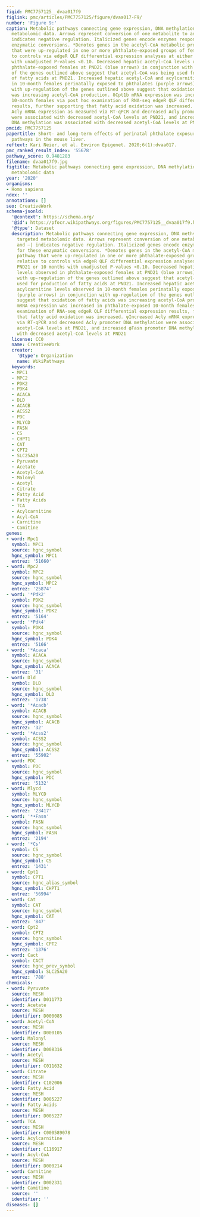 ```yaml
---
figid: PMC7757125__dvaa017f9
figlink: pmc/articles/PMC7757125/figure/dvaa017-F9/
number: 'Figure 9:'
caption: Metabolic pathways connecting gene expression, DNA methylation, and targeted
  metabolomic data. Arrows represent conversion of one metabolite to another and –|
  indicates negative regulation. Italicized genes encode enzymes responsible for these
  enzymatic conversions. *Denotes genes in the acetyl-CoA metabolic process pathway
  that were up-regulated in one or more phthalate-exposed groups of females relative
  to controls via edgeR QLF differential expression analyses at either PND21 or 10 months
  with unadjusted P-values <0.10. Decreased hepatic acetyl-CoA levels observed in
  phthalate-exposed females at PND21 (blue arrows) in conjunction with up-regulation
  of the genes outlined above suggest that acetyl-CoA was being used for production
  of fatty acids at PND21. Increased hepatic acetyl-CoA and acylcarnitine levels observed
  in 10-month females perinatally exposed to phthalates (purple arrows) in conjunction
  with up-regulation of the genes outlined above suggest that oxidation of fatty acids
  was increasing acetyl-CoA production. δCpt1b mRNA expression was increased in phthalate-exposed
  10-month females via post hoc examination of RNA-seq edgeR QLF differential expression
  results, further supporting that fatty acid oxidation was increased. ψIncreased
  Acly mRNA expression as measured via RT-qPCR and decreased Acly promoter DNA methylation
  were associated with decreased acetyl-CoA levels at PND21, and increased ϕFasn promoter
  DNA methylation was associated with decreased acetyl-CoA levels at PND21
pmcid: PMC7757125
papertitle: Short- and long-term effects of perinatal phthalate exposures on metabolic
  pathways in the mouse liver.
reftext: Kari Neier, et al. Environ Epigenet. 2020;6(1):dvaa017.
pmc_ranked_result_index: '55678'
pathway_score: 0.9481283
filename: dvaa017f9.jpg
figtitle: Metabolic pathways connecting gene expression, DNA methylation, and targeted
  metabolomic data
year: '2020'
organisms:
- Homo sapiens
ndex: ''
annotations: []
seo: CreativeWork
schema-jsonld:
  '@context': https://schema.org/
  '@id': https://pfocr.wikipathways.org/figures/PMC7757125__dvaa017f9.html
  '@type': Dataset
  description: Metabolic pathways connecting gene expression, DNA methylation, and
    targeted metabolomic data. Arrows represent conversion of one metabolite to another
    and –| indicates negative regulation. Italicized genes encode enzymes responsible
    for these enzymatic conversions. *Denotes genes in the acetyl-CoA metabolic process
    pathway that were up-regulated in one or more phthalate-exposed groups of females
    relative to controls via edgeR QLF differential expression analyses at either
    PND21 or 10 months with unadjusted P-values <0.10. Decreased hepatic acetyl-CoA
    levels observed in phthalate-exposed females at PND21 (blue arrows) in conjunction
    with up-regulation of the genes outlined above suggest that acetyl-CoA was being
    used for production of fatty acids at PND21. Increased hepatic acetyl-CoA and
    acylcarnitine levels observed in 10-month females perinatally exposed to phthalates
    (purple arrows) in conjunction with up-regulation of the genes outlined above
    suggest that oxidation of fatty acids was increasing acetyl-CoA production. δCpt1b
    mRNA expression was increased in phthalate-exposed 10-month females via post hoc
    examination of RNA-seq edgeR QLF differential expression results, further supporting
    that fatty acid oxidation was increased. ψIncreased Acly mRNA expression as measured
    via RT-qPCR and decreased Acly promoter DNA methylation were associated with decreased
    acetyl-CoA levels at PND21, and increased ϕFasn promoter DNA methylation was associated
    with decreased acetyl-CoA levels at PND21
  license: CC0
  name: CreativeWork
  creator:
    '@type': Organization
    name: WikiPathways
  keywords:
  - MPC1
  - MPC2
  - PDK2
  - PDK4
  - ACACA
  - DLD
  - ACACB
  - ACSS2
  - PDC
  - MLYCD
  - FASN
  - CS
  - CHPT1
  - CAT
  - CPT2
  - SLC25A20
  - Pyruvate
  - Acetate
  - Acetyl-CoA
  - Malonyl
  - Acetyl
  - Citrate
  - Fatty Acid
  - Fatty Acids
  - TCA
  - Acylcarnitine
  - Acyl-CoA
  - Carnitine
  - Camitine
genes:
- word: Mpc1
  symbol: MPC1
  source: hgnc_symbol
  hgnc_symbol: MPC1
  entrez: '51660'
- word: Mpc2
  symbol: MPC2
  source: hgnc_symbol
  hgnc_symbol: MPC2
  entrez: '25874'
- word: '*Pdk2'
  symbol: PDK2
  source: hgnc_symbol
  hgnc_symbol: PDK2
  entrez: '5164'
- word: '*Pdk4'
  symbol: PDK4
  source: hgnc_symbol
  hgnc_symbol: PDK4
  entrez: '5166'
- word: '*Acaca'
  symbol: ACACA
  source: hgnc_symbol
  hgnc_symbol: ACACA
  entrez: '31'
- word: Dld
  symbol: DLD
  source: hgnc_symbol
  hgnc_symbol: DLD
  entrez: '1738'
- word: '*Acacb'
  symbol: ACACB
  source: hgnc_symbol
  hgnc_symbol: ACACB
  entrez: '32'
- word: '*Acss2'
  symbol: ACSS2
  source: hgnc_symbol
  hgnc_symbol: ACSS2
  entrez: '55902'
- word: PDC
  symbol: PDC
  source: hgnc_symbol
  hgnc_symbol: PDC
  entrez: '5132'
- word: Mlycd
  symbol: MLYCD
  source: hgnc_symbol
  hgnc_symbol: MLYCD
  entrez: '23417'
- word: '*•Fasn'
  symbol: FASN
  source: hgnc_symbol
  hgnc_symbol: FASN
  entrez: '2194'
- word: '*Cs'
  symbol: CS
  source: hgnc_symbol
  hgnc_symbol: CS
  entrez: '1431'
- word: Cpt1
  symbol: CPT1
  source: hgnc_alias_symbol
  hgnc_symbol: CHPT1
  entrez: '56994'
- word: Cat
  symbol: CAT
  source: hgnc_symbol
  hgnc_symbol: CAT
  entrez: '847'
- word: Cpt2
  symbol: CPT2
  source: hgnc_symbol
  hgnc_symbol: CPT2
  entrez: '1376'
- word: Cact
  symbol: CACT
  source: hgnc_prev_symbol
  hgnc_symbol: SLC25A20
  entrez: '788'
chemicals:
- word: Pyruvate
  source: MESH
  identifier: D011773
- word: Acetate
  source: MESH
  identifier: D000085
- word: Acetyl-CoA
  source: MESH
  identifier: D000105
- word: Malonyl
  source: MESH
  identifier: D008316
- word: Acetyl
  source: MESH
  identifier: C011632
- word: Citrate
  source: MESH
  identifier: C102006
- word: Fatty Acid
  source: MESH
  identifier: D005227
- word: Fatty Acids
  source: MESH
  identifier: D005227
- word: TCA
  source: MESH
  identifier: C000589078
- word: Acylcarnitine
  source: MESH
  identifier: C116917
- word: Acyl-CoA
  source: MESH
  identifier: D000214
- word: Carnitine
  source: MESH
  identifier: D002331
- word: Camitine
  source: ''
  identifier: ''
diseases: []
---
```

